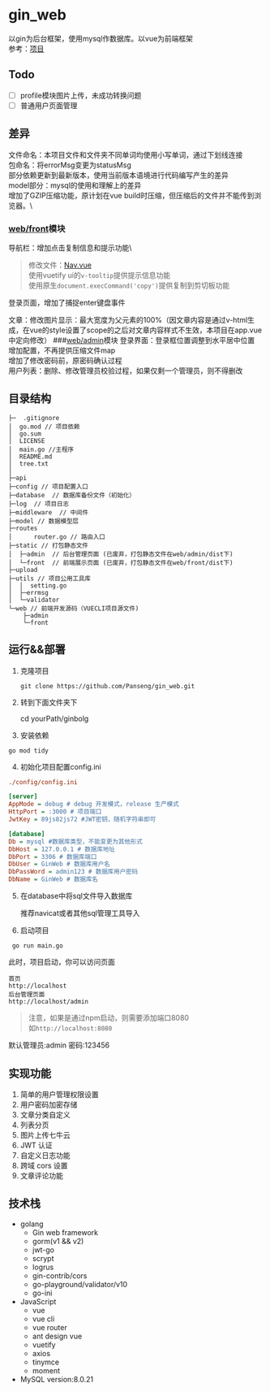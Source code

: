 # gin_web
以gin为后台框架，使用mysql作数据库。以vue为前端框架\
参考：[项目](https://github.com/wejectchen/Ginblog)

## Todo
- [ ] profile模块图片上传，未成功转换问题
- [ ] 普通用户页面管理

## 差异
文件命名：本项目文件和文件夹不同单词均使用小写单词，通过下划线连接\
包命名：将errorMsg变更为statusMsg\
部分依赖更新到最新版本，使用当前版本语境进行代码编写产生的差异\
model部分：mysql的使用和理解上的差异\
增加了GZIP压缩功能，原计划在vue build时压缩，但压缩后的文件并不能传到浏览器。\

### [web/front](web/front)模块
导航栏：增加点击复制信息和提示功能\
> 修改文件：[Nav.vue](web/front/src/components/Nav.vue)\
> 使用vuetify ui的```v-tooltip```提供提示信息功能\
> 使用原生```document.execCommand('copy')```提供复制到剪切板功能

登录页面，增加了捕捉enter键盘事件

文章：修改图片显示：最大宽度为父元素的100%（因文章内容是通过v-html生成，在vue的style设置了scope的之后对文章内容样式不生效，本项目在app.vue中定向修改）
###[web/admin](web/admin)模块
登录界面：登录框位置调整到水平居中位置\
增加配置，不再提供压缩文件map\
增加了修改密码前，原密码确认过程\
用户列表：删除、修改管理员校验过程，如果仅剩一个管理员，则不得删改

## 目录结构

```shell
├─  .gitignore
│  go.mod // 项目依赖
│  go.sum
│  LICENSE
│  main.go //主程序
│  README.md
│  tree.txt
│          
├─api         
├─config // 项目配置入口   
├─database  // 数据库备份文件（初始化）
├─log  // 项目日志
├─middleware  // 中间件
├─model // 数据模型层
├─routes
│      router.go // 路由入口    
├─static // 打包静态文件
│  ├─admin  // 后台管理页面 (已废弃，打包静态文件在web/admin/dist下)         
│  └─front  // 前端展示页面 (已废弃，打包静态文件在web/front/dist下)            
├─upload   
├─utils // 项目公用工具库
│  │  setting.go 
│  ├─errmsg   
│  └─validator         
└─web // 前端开发源码（VUECLI项目源文件)
    ├─admin             
    └─front
```
## 运行&&部署

1. 克隆项目

   ```shell
   git clone https://github.com/Panseng/gin_web.git
   ```

2. 转到下面文件夹下


	cd yourPath/ginbolg


3. 安装依赖

```
go mod tidy
```

4. 初始化项目配置config.ini

```ini
./config/config.ini

[server]
AppMode = debug # debug 开发模式，release 生产模式
HttpPort = :3000 # 项目端口
JwtKey = 89js82js72 #JWT密钥，随机字符串即可

[database]
Db = mysql #数据库类型，不能变更为其他形式
DbHost = 127.0.0.1 # 数据库地址
DbPort = 3306 # 数据库端口
DbUser = GinWeb # 数据库用户名
DbPassWord = admin123 # 数据库用户密码
DbName = GinWeb # 数据库名
```

5. 在database中将sql文件导入数据库

	推荐navicat或者其他sql管理工具导入

6. 启动项目

```shell
 go run main.go
```

此时，项目启动，你可以访问页面

```shell
首页
http://localhost
后台管理页面
http://localhost/admin
```
> 注意，如果是通过npm启动，则需要添加端口8080\
> 如```http://localhost:8080```

默认管理员:admin  密码:123456

## 实现功能

1.  简单的用户管理权限设置
2.  用户密码加密存储
3.  文章分类自定义
4.  列表分页
5.  图片上传七牛云
6.  JWT 认证
7.  自定义日志功能
8.  跨域 cors 设置
9.  文章评论功能

## 技术栈

- golang
  - Gin web framework
  - gorm(v1 && v2)
  - jwt-go
  - scrypt
  - logrus
  - gin-contrib/cors
  - go-playground/validator/v10
  - go-ini
- JavaScript
  - vue
  - vue cli
  - vue router
  - ant design vue
  - vuetify
  - axios
  - tinymce
  - moment
- MySQL version:8.0.21


